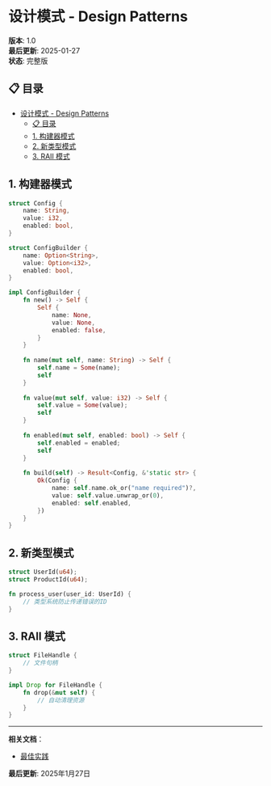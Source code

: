 # 设计模式 - Design Patterns

**版本**: 1.0  
**最后更新**: 2025-01-27  
**状态**: 完整版  

## 📋 目录

- [设计模式 - Design Patterns](#设计模式---design-patterns)
  - [📋 目录](#-目录)
  - [1. 构建器模式](#1-构建器模式)
  - [2. 新类型模式](#2-新类型模式)
  - [3. RAII 模式](#3-raii-模式)

## 1. 构建器模式

```rust
struct Config {
    name: String,
    value: i32,
    enabled: bool,
}

struct ConfigBuilder {
    name: Option<String>,
    value: Option<i32>,
    enabled: bool,
}

impl ConfigBuilder {
    fn new() -> Self {
        Self {
            name: None,
            value: None,
            enabled: false,
        }
    }
    
    fn name(mut self, name: String) -> Self {
        self.name = Some(name);
        self
    }
    
    fn value(mut self, value: i32) -> Self {
        self.value = Some(value);
        self
    }
    
    fn enabled(mut self, enabled: bool) -> Self {
        self.enabled = enabled;
        self
    }
    
    fn build(self) -> Result<Config, &'static str> {
        Ok(Config {
            name: self.name.ok_or("name required")?,
            value: self.value.unwrap_or(0),
            enabled: self.enabled,
        })
    }
}
```

## 2. 新类型模式

```rust
struct UserId(u64);
struct ProductId(u64);

fn process_user(user_id: UserId) {
    // 类型系统防止传递错误的ID
}
```

## 3. RAII 模式

```rust
struct FileHandle {
    // 文件句柄
}

impl Drop for FileHandle {
    fn drop(&mut self) {
        // 自动清理资源
    }
}
```

---

**相关文档**：

- [最佳实践](./02_best_practices.md)

**最后更新**: 2025年1月27日
